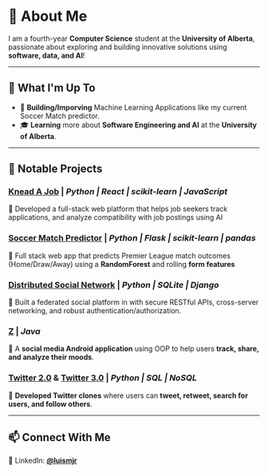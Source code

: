 # 👋 About Me  
I am a fourth-year **Computer Science** student at the **University of Alberta**, passionate about exploring and building innovative solutions using **software, data, and AI**!  

---

## 🚀 What I'm Up To  
- 📱 **Building/Imporving** Machine Learning Applications like my current Soccer Match predictor.  
- 🎓 **Learning** more about **Software Engineering and AI** at the **University of Alberta**.  

---

## 🧠 Notable Projects  

### [**Knead A Job**](https://github.com/Rik-Mukh/KneadyHackathon.git) | *Python | React | scikit-learn | JavaScript* 
📌 Developed a full-stack web platform that helps job seekers track applications, and analyze compatibility with job postings using AI

### [**Soccer Match Predictor**](https://github.com/luismjr/Soccer-Stats-Predictor.git) | *Python | Flask | scikit-learn | pandas* 
📌 Full stack web app that predicts Premier League match outcomes (Home/Draw/Away) using a **RandomForest** and rolling **form features**

### [**Distributed Social Network**](https://github.com/luismjr/Distributed-Social-Network.git) | *Python | SQLite | Django*
📌 Built a federated social platform in with secure RESTful APIs, cross-server networking, and robust authentication/authorization.

### [**Z**](https://github.com/cmput301-w25/project-z.git) | *Java*  
📌 A **social media Android application** using OOP to help users **track, share, and analyze their moods**.  

### [**Twitter 2.0**](https://github.com/CMPUT291-F24/assignment-3-z.git) & [**Twitter 3.0**](https://github.com/CMPUT291-F24/assignment-4-z2.git) | *Python | SQL | NoSQL*  
📌 **Developed Twitter clones** where users can **tweet, retweet, search for users, and follow others**.  

---

## 📫 Connect With Me  
🔗 LinkedIn: [**@luismjr**](https://www.linkedin.com/in/luis-martinez-a42440192/)  
